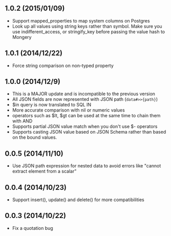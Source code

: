 ## 1.0.2 (2015/01/09)
- Support mapped_properties to map system columns on Postgres
- Look up all values using string keys rather than symbol. Make sure you use indifferent_access, or stringify_key before passing the value hash to Mongery

## 1.0.1 (2014/12/22)
- Force string comparison on non-typed property

## 1.0.0 (2014/12/9)
- This is a MAJOR update and is incompatible to the previous version
- All JSON fields are now represented with JSON path (`data#>>{path}`)
- $in query is now translated to SQL IN
- More accurate comparison with nil or numeric values
- operators such as $lt, $gt can be used at the same time to chain them with AND
- Supports partial JSON value match when you don't use $- operators
- Supports casting JSON value based on JSON Schema rather than based on the bound values.

## 0.0.5 (2014/11/10)
- Use JSON path expression for nested data to avoid errors like "cannot extract element from a scalar"

## 0.0.4 (2014/10/23)
- Support insert(), update() and delete() for more compatibilities

## 0.0.3 (2014/10/22)
- Fix a quotation bug

